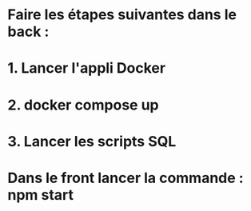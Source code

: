# Faire les étapes suivantes dans le back :
# 1. Lancer l'appli Docker
# 2. docker compose up
# 3. Lancer les scripts SQL

# Dans le front lancer la commande : npm start
